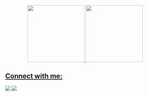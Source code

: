 <div align="center">
  <a href="https://github.com/edyoCampos">
  <img height="180em" src="https://github-readme-stats.vercel.app/api?username=edyoCampos&show_icons=true&theme=dracula&include_all_commits=true&count_private=true"/>
  <img height="180em" src="https://github-readme-stats.vercel.app/api/top-langs/?username=edyoCampos&layout=compact&langs_count=7&theme=dracula"/>
</div>

## Connect with me:

<p align = "center">
 
[<img src="https://img.shields.io/badge/linkedin-%2312100E.svg?&style=for-the-badge&logo=linkedin&logoColor=white&color=black" />](https://www.linkedin.com/in/edyocampos/)
[<img src="https://img.shields.io/badge/instagram-%2312100E.svg?&style=for-the-badge&logo=instagram&logoColor=white&color=black" />](https://instagram.com/edyo_campos)
</p>

